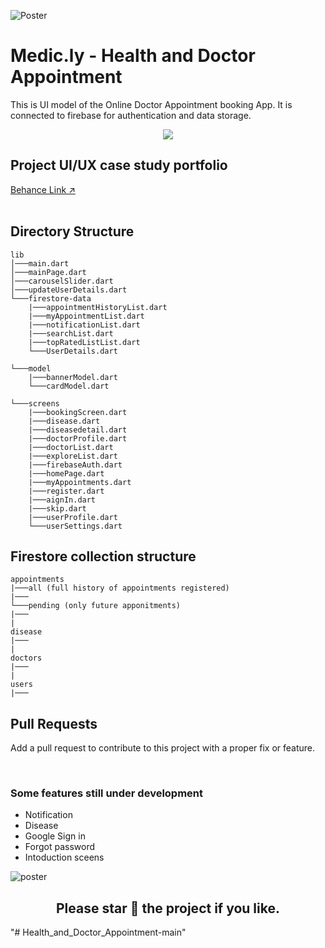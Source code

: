 ![Poster](assets/Medic.ly_poster1.png?raw=true "Medic.ly")

# Medic.ly - Health and Doctor Appointment

This is UI model of the Online Doctor Appointment booking App. It is connected to firebase for authentication and data storage.

<p align="center">
<a href="https://hits.seeyoufarm.com"><img src="https://hits.seeyoufarm.com/api/count/incr/badge.svg?url=https%3A%2F%2Fgithub.com%2Fdc-exe%2FHealth_and_Doctor_Appointment&count_bg=%2379C83D&title_bg=%23555555&icon=flutter.svg&icon_color=%23E7E7E7&title=hits&edge_flat=false"/></a>

<h2>Project UI/UX case study portfolio</h2>

[Behance Link :arrow_upper_right:](https://www.behance.net/gallery/118230811/Doctor-Appointment-App)
<br/>
<br/>

<h2>Directory Structure</h2>

```
lib
│───main.dart
│───mainPage.dart
│───carouselSlider.dart
│───updateUserDetails.dart
└───firestore-data
    |───appointmentHistoryList.dart
    |───myAppointmentList.dart
    |───notificationList.dart
    |───searchList.dart
    |───topRatedListList.dart
    └───UserDetails.dart

└───model
    |───bannerModel.dart
    └───cardModel.dart

└───screens
    |───bookingScreen.dart
    |───disease.dart
    |───diseasedetail.dart
    |───doctorProfile.dart
    |───doctorList.dart
    |───exploreList.dart
    |───firebaseAuth.dart
    |───homePage.dart
    |───myAppointments.dart
    |───register.dart
    |───aignIn.dart
    |───skip.dart
    |───userProfile.dart
    └───userSettings.dart
```

<h2>Firestore collection structure</h2>

```
appointments
|───all (full history of appointments registered)
|───
└───pending (only future apponitments)
|───
|
disease
|───
|
doctors
|───
|
users
|───

```

<h2>Pull Requests</h2>
<p>Add a pull request to contribute to this project with a proper fix or feature.</p>
<br/>

<h3>Some features still under development</h3>

- Notification
- Disease
- Google Sign in
- Forgot password
- Intoduction sceens

![poster](./assets/poster2.png)

<h2 align="center">Please star 🌟 the project if you like.</h2>
"# Health_and_Doctor_Appointment-main" 

